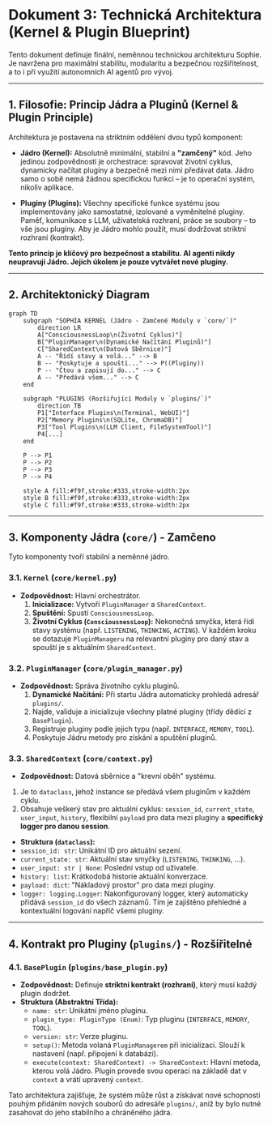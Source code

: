 # Dokument 3: Technická Architektura (Kernel & Plugin Blueprint)

Tento dokument definuje finální, neměnnou technickou architekturu Sophie. Je navržena pro maximální stabilitu, modularitu a bezpečnou rozšiřitelnost, a to i při využití autonomních AI agentů pro vývoj.

---

## 1. Filosofie: Princip Jádra a Pluginů (Kernel & Plugin Principle)

Architektura je postavena na striktním oddělení dvou typů komponent:

*   **Jádro (Kernel):** Absolutně minimální, stabilní a **"zamčený"** kód. Jeho jedinou zodpovědností je orchestrace: spravovat životní cyklus, dynamicky načítat pluginy a bezpečně mezi nimi předávat data. Jádro samo o sobě nemá žádnou specifickou funkci – je to operační systém, nikoliv aplikace.

*   **Pluginy (Plugins):** Všechny specifické funkce systému jsou implementovány jako samostatné, izolované a vyměnitelné pluginy. Paměť, komunikace s LLM, uživatelská rozhraní, práce se soubory – to vše jsou pluginy. Aby je Jádro mohlo použít, musí dodržovat striktní rozhraní (kontrakt).

**Tento princip je klíčový pro bezpečnost a stabilitu. AI agenti nikdy neupravují Jádro. Jejich úkolem je pouze vytvářet nové pluginy.**

---

## 2. Architektonický Diagram

```mermaid
graph TD
    subgraph "SOPHIA KERNEL (Jádro - Zamčené Moduly v `core/`)"
        direction LR
        A["ConsciousnessLoop\n(Životní Cyklus)"]
        B["PluginManager\n(Dynamické Načítání Pluginů)"]
        C["SharedContext\n(Datová Sběrnice)"]
        A -- "Řídí stavy a volá..." --> B
        B -- "Poskytuje a spouští..." --> P((Pluginy))
        P -- "Čtou a zapisují do..." --> C
        A -- "Předává všem..." --> C
    end

    subgraph "PLUGINS (Rozšiřující Moduly v `plugins/`)"
        direction TB
        P1["Interface Plugins\n(Terminal, WebUI)"]
        P2["Memory Plugins\n(SQLite, ChromaDB)"]
        P3["Tool Plugins\n(LLM Client, FileSystemTool)"]
        P4[...]
    end

    P --> P1
    P --> P2
    P --> P3
    P --> P4

    style A fill:#f9f,stroke:#333,stroke-width:2px
    style B fill:#f9f,stroke:#333,stroke-width:2px
    style C fill:#f9f,stroke:#333,stroke-width:2px
```

---

## 3. Komponenty Jádra (`core/`) - Zamčeno

Tyto komponenty tvoří stabilní a neměnné jádro.

### 3.1. `Kernel` (`core/kernel.py`)
*   **Zodpovědnost:** Hlavní orchestrátor.
    1.  **Inicializace:** Vytvoří `PluginManager` a `SharedContext`.
    2.  **Spuštění:** Spustí `ConsciousnessLoop`.
    3.  **Životní Cyklus (`ConsciousnessLoop`):** Nekonečná smyčka, která řídí stavy systému (např. `LISTENING`, `THINKING`, `ACTING`). V každém kroku se dotazuje `PluginManageru` na relevantní pluginy pro daný stav a spouští je s aktuálním `SharedContext`.

### 3.2. `PluginManager` (`core/plugin_manager.py`)
*   **Zodpovědnost:** Správa životního cyklu pluginů.
    1.  **Dynamické Načítání:** Při startu Jádra automaticky prohledá adresář `plugins/`.
    2.  Najde, validuje a inicializuje všechny platné pluginy (třídy dědící z `BasePlugin`).
    3.  Registruje pluginy podle jejich typu (např. `INTERFACE`, `MEMORY`, `TOOL`).
    4.  Poskytuje Jádru metody pro získání a spuštění pluginů.

### 3.3. `SharedContext` (`core/context.py`)
* **Zodpovědnost:** Datová sběrnice a "krevní oběh" systému.
1. Je to `dataclass`, jehož instance se předává všem pluginům v každém cyklu.
2. Obsahuje veškerý stav pro aktuální cyklus: `session_id`, `current_state`, `user_input`, `history`, flexibilní `payload` pro data mezi pluginy a **specifický logger pro danou session**.
* **Struktura (`dataclass`):**
* `session_id: str`: Unikátní ID pro aktuální sezení.
* `current_state: str`: Aktuální stav smyčky (`LISTENING`, `THINKING`, ...).
* `user_input: str | None`: Poslední vstup od uživatele.
* `history: list`: Krátkodobá historie aktuální konverzace.
* `payload: dict`: "Nákladový prostor" pro data mezi pluginy.
* `logger: logging.Logger`: Nakonfigurovaný logger, který automaticky přidává `session_id` do všech záznamů. Tím je zajištěno přehledné a kontextuální logování napříč všemi pluginy.

---

## 4. Kontrakt pro Pluginy (`plugins/`) - Rozšiřitelné

### 4.1. `BasePlugin` (`plugins/base_plugin.py`)
*   **Zodpovědnost:** Definuje **striktní kontrakt (rozhraní)**, který musí každý plugin dodržet.
*   **Struktura (Abstraktní Třída):**
    *   `name: str`: Unikátní jméno pluginu.
    *   `plugin_type: PluginType (Enum)`: Typ pluginu (`INTERFACE`, `MEMORY`, `TOOL`).
    *   `version: str`: Verze pluginu.
    *   `setup()`: Metoda volaná `PluginManagerem` při inicializaci. Slouží k nastavení (např. připojení k databázi).
    *   `execute(context: SharedContext) -> SharedContext`: Hlavní metoda, kterou volá Jádro. Plugin provede svou operaci na základě dat v `context` a vrátí upravený `context`.

Tato architektura zajišťuje, že systém může růst a získávat nové schopnosti pouhým přidáním nových souborů do adresáře `plugins/`, aniž by bylo nutné zasahovat do jeho stabilního a chráněného jádra.